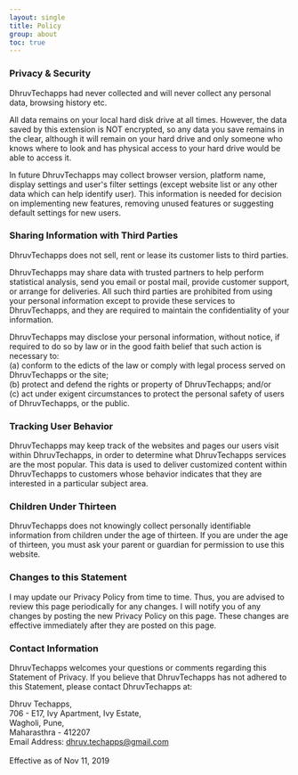 ```yaml
---
layout: single
title: Policy
group: about
toc: true
---
```


### Privacy & Security

DhruvTechapps had never collected and will never collect any personal data, browsing history etc.

All data remains on your local hard disk drive at all times. However, the data saved by this extension is NOT encrypted, so any data you save remains in the clear, although it will remain on your hard drive and only someone who knows where to look and has physical access to your hard drive would be able to access it.

In future DhruvTechapps may collect browser version, platform name, display settings and user's filter settings (except website list or any other data which can help identify user). This information is needed for decision on implementing new features, removing unused features or suggesting default settings for new users.

### Sharing Information with Third Parties

DhruvTechapps does not sell, rent or lease its customer lists to third parties.

DhruvTechapps may share data with trusted partners to help perform statistical analysis, send you email or postal mail, provide customer support, or arrange for deliveries. All such third parties are prohibited from using your personal information except to provide these services to DhruvTechapps, and they are required to maintain the confidentiality of your information.

DhruvTechapps may disclose your personal information, without notice, if required to do so by law or in the good faith belief that such action is necessary to: 
<br />(a) conform to the edicts of the law or comply with legal process served on DhruvTechapps or the site; 
<br />(b) protect and defend the rights or property of DhruvTechapps; and/or 
<br />(c) act under exigent circumstances to protect the personal safety of users of DhruvTechapps, or the public.

### Tracking User Behavior
DhruvTechapps may keep track of the websites and pages our users visit within DhruvTechapps, in order to determine what DhruvTechapps services are the most popular. This data is used to deliver customized content within DhruvTechapps to customers whose behavior indicates that they are interested in a particular subject area. 

### Children Under Thirteen
DhruvTechapps does not knowingly collect personally identifiable information from children under the age of thirteen. If you are under the age of thirteen, you must ask your parent or guardian for permission to use this website. 

### Changes to this Statement
I may update our Privacy Policy from time to time. Thus, you are advised to review this page periodically for any changes. I will notify you of any changes by posting the new Privacy Policy on this page. These changes are effective immediately after they are posted on this page.

### Contact Information
DhruvTechapps welcomes your questions or comments regarding this Statement of Privacy. If you believe that DhruvTechapps has not adhered to this Statement, please contact DhruvTechapps at:

Dhruv Techapps,<br />
706 - E17, Ivy Apartment, Ivy Estate,<br />
Wagholi, Pune,<br />
Maharasthra - 412207<br />
Email Address: dhruv.techapps@gmail.com
<br /><br />Effective as of Nov 11, 2019